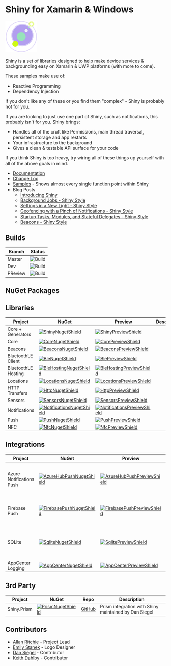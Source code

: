 ﻿# Shiny for Xamarin & Windows 
<img src="art/logo.png" width="100" /> 

Shiny is a set of libraries designed to help make device services & backgrounding easy on Xamarin & UWP platforms (with more to come).

These samples make use of:
* Reactive Programming
* Dependency Injection

If you don't like any of these or you find them "complex" - Shiny is probably not for you.

If you are looking to just use one part of Shiny, such as notifications, this probably isn't for you.  Shiny brings:
* Handles all of the cruft like Permissions, main thread traversal, persistent storage and app restarts
* Your infrastructure to the background
* Gives a clean & testable API surface for your code

If you think Shiny is too heavy, try wiring all of these things up yourself with all of the above goals in mind. 

* [Documentation](https://shinylib.net)
* [Change Log](https://shinylib.net/blog)
* [Samples](https://github.com/shinyorg/shiny/samples) - Shows almost every single function point within Shiny
* Blog Posts
  * [Introducing Shiny](https://allancritchie.net/posts/introducingshiny)
  * [Background Jobs - Shiny Style](https://allancritchie.net/posts/shinyjobs)
  * [Settings in a New Light - Shiny Style](https://allancritchie.net/posts/shinysettings)
  * [Geofencing with a Pinch of Notifications - Shiny Style](https://allancritchie.net/posts/shiny-geofencing)
  * [Startup Tasks, Modules, and Stateful Delegates - Shiny Style](https://allancritchie.net/posts/shiny-di)
  * [Beacons - Shiny Style](https://allancritchie.net/posts/shiny-beacons)
 


## Builds

Branch|Status
------|------
Master|![Build](https://img.shields.io/github/checks-status/shinyorg/shiny/master?style=for-the-badge)|
Dev|![Build](https://img.shields.io/github/checks-status/shinyorg/shiny/dev?style=for-the-badge)|
PReview|![Build](https://img.shields.io/github/checks-status/shinyorg/shiny/preview?style=for-the-badge)|


## NuGet Packages

## Libraries

|Project|NuGet|Preview|Description|
|-------|-----|-----|-----------|
|Core + Generators | [![ShinyNugetShield]][ShinyNuget] | [![ShinyPreviewShield]][ShinyPreNuget] |
|Core | [![CoreNugetShield]][CoreNuget] | [![CorePreviewShield]][CorePreNuget] |
|Beacons | [![BeaconsNugetShield]][BeaconsNuget] | [![BeaconsPreviewShield]][BeaconsPreNuget] |
|BluetoothLE Client| [![BleNugetShield]][BleNuget] | [![BlePreviewShield]][BlePreNuget] |
|BluetoothLE Hosting| [![BleHostingNugetShield]][BleHostingNuget] | [![BleHostingPreviewShield]][BleHostingPreNuget] |
|Locations| [![LocationsNugetShield]][LocationsNuget] | [![LocationsPreviewShield]][LocationsPreNuget] |
|HTTP Transfers| [![HttpNugetShield]][HttpNuget] | [![HttpPreviewShield]][HttpPreNuget] |
|Sensors| [![SensorsNugetShield]][SensorsNuget] | [![SensorsPreviewShield]][SensorsPreNuget] |
|Notifications| [![NotificationsNugetShield]][NotificationsNuget] | [![NotificationsPreviewShield]][NotificationsPreNuget] |
|Push| [![PushNugetShield]][PushNuget] | [![PushPreviewShield]][PushPreNuget] |
|NFC| [![NfcNugetShield]][NfcNuget] | [![NfcPreviewShield]][NfcPreNuget] |


## Integrations
|Project|NuGet|Preview|Description|
|-------|-----|-------|-----------|
|Azure Notifications Push| [![AzureHubPushNugetShield]][AzureHubPushNuget] | [![AzureHubPushPreviewShield]][AzureHubPushPreNuget] | Push Integration for Azure Notification Hubs - Support for iOS, Android, & UWP
|Firebase Push| [![FirebasePushNugetShield]][FirebasePushNuget] | [![FirebasePushPreviewShield]][FirebasePushPreNuget] | Push Integration for Google Firebase - Support for iOS & Android
|SQLite| [![SqliteNugetShield]][SqliteNuget] | [![SqlitePreviewShield]][SqlitePreNuget] | Provides caching, logging, storage, & settings implementations
|AppCenter Logging| [![AppCenterNugetShield]][AppCenterNuget] | [![AppCenterPreviewShield]][AppCenterPreNuget] | Log errors to AppCenter

## 3rd Party
|Project|NuGet|Repo|Description|
|-------|-----|----|-----------|
|Shiny.Prism|[![PrismNugetShield]][PrismNuget] | [GitHub](https://github.com/dansiegel/Prism.Container.Extensions) | Prism integration with Shiny maintained by Dan Siegel|


## Contributors
* [Allan Ritchie](https://github.com/aritchie) - Project Lead
* [Emily Stanek](https://github.com/emilystanek) - Logo Designer
* [Dan Siegel](https://github.com/dansiegel) - Contributor
* [Keith Dahlby](https://twitter.com/dahlbyk) - Contributor

[ShinyNugetShield]: https://img.shields.io/nuget/v/Shiny.svg?style=for-the-badge
[ShinyNuget]: https://www.nuget.org/packages/Shiny/
[ShinyPreviewShield]: https://img.shields.io/nuget/vpre/Shiny.svg?style=for-the-badge
[ShinyPreNuget]: https://www.nuget.org/packages/Shiny

[PrismNugetShield]: https://img.shields.io/nuget/v/Shiny.Prism.svg?style=for-the-badge
[PrismNuget]: https://www.nuget.org/packages/Shiny.Prism/

[BeaconsNugetShield]: https://img.shields.io/nuget/v/Shiny.Beacons.svg?style=for-the-badge
[BeaconsNuget]: https://www.nuget.org/packages/Shiny.Beacons/
[BeaconsPreviewShield]: https://img.shields.io/nuget/vpre/Shiny.Beacons.svg?style=for-the-badge
[BeaconsPreNuget]: https://www.nuget.org/packages/Shiny.Beacons

[CoreNugetShield]: https://img.shields.io/nuget/v/Shiny.Core.svg?style=for-the-badge
[CoreNuget]: https://www.nuget.org/packages/Shiny.Core/
[CorePreviewShield]: https://img.shields.io/nuget/vpre/Shiny.Core.svg?style=for-the-badge
[CorePreNuget]: https://www.nuget.org/packages/Shiny.Core

[BleNugetShield]: https://img.shields.io/nuget/v/Shiny.BluetoothLE.svg?style=for-the-badge
[BleNuget]: https://www.nuget.org/packages/Shiny.BluetoothLE/
[BlePreviewShield]: https://img.shields.io/nuget/vpre/Shiny.BluetoothLE.svg?style=for-the-badge
[BlePreNuget]: https://www.nuget.org/packages/Shiny.BluetoothLE

[BleHostingNugetShield]: https://img.shields.io/nuget/v/Shiny.BluetoothLE.Hosting.svg?style=for-the-badge
[BleHostingNuget]: https://www.nuget.org/packages/Shiny.BluetoothLE.Hosting/
[BleHostingPreviewShield]: https://img.shields.io/nuget/vpre/Shiny.BluetoothLE.Hosting.svg?style=for-the-badge
[BleHostingPreNuget]: https://www.nuget.org/packages/Shiny.BluetoothLE.Hosting

[LocationsNugetShield]: https://img.shields.io/nuget/v/Shiny.Locations.svg?style=for-the-badge
[LocationsNuget]: https://www.nuget.org/packages/Shiny.Locations/
[LocationsPreviewShield]: https://img.shields.io/nuget/vpre/Shiny.Locations.svg?style=for-the-badge
[LocationsPreNuget]: https://www.nuget.org/packages/Shiny.Locations

[SensorsNugetShield]: https://img.shields.io/nuget/v/Shiny.Sensors.svg?style=for-the-badge
[SensorsNuget]: https://www.nuget.org/packages/Shiny.Sensors/
[SensorsPreviewShield]: https://img.shields.io/nuget/vpre/Shiny.Sensors.svg?style=for-the-badge
[SensorsPreNuget]: https://www.nuget.org/packages/Shiny.Sensors

[HttpNugetShield]: https://img.shields.io/nuget/v/Shiny.Net.Http.svg?style=for-the-badge
[HttpNuget]: https://www.nuget.org/packages/Shiny.Net.Http/
[HttpPreviewShield]: https://img.shields.io/nuget/vpre/Shiny.Net.Http.svg?style=for-the-badge
[HttpPreNuget]: https://www.nuget.org/packages/Shiny.Net.Http

[NotificationsNugetShield]: https://img.shields.io/nuget/v/Shiny.Notifications.svg?style=for-the-badge
[NotificationsNuget]: https://www.nuget.org/packages/Shiny.Notifications/
[NotificationsPreviewShield]: https://img.shields.io/nuget/vpre/Shiny.Notifications.svg?style=for-the-badge
[NotificationsPreNuget]: https://www.nuget.org/packages/Shiny.Notifications

[PushNugetShield]: https://img.shields.io/nuget/v/Shiny.Push.svg?style=for-the-badge
[PushNuget]: https://www.nuget.org/packages/Shiny.Push/
[PushPreviewShield]: https://img.shields.io/nuget/vpre/Shiny.Push.svg?style=for-the-badge
[PushPreNuget]: https://www.nuget.org/packages/Shiny.Push

[NfcNugetShield]: https://img.shields.io/nuget/v/Shiny.Nfc.svg?style=for-the-badge
[NfcNuget]: https://www.nuget.org/packages/Shiny.Nfc/
[NfcPreviewShield]: https://img.shields.io/nuget/vpre/Shiny.Nfc.svg?style=for-the-badge
[NfcPreNuget]: https://www.nuget.org/packages/Shiny.Nfc

[SqliteNugetShield]: https://img.shields.io/nuget/v/Shiny.Integrations.Sqlite.svg?style=for-the-badge
[SqliteNuget]: https://www.nuget.org/packages/Shiny.Integrations.Sqlite/
[SqlitePreviewShield]: https://img.shields.io/nuget/vpre/Shiny.Integrations.Sqlite.svg?style=for-the-badge
[SqlitePreNuget]: https://www.nuget.org/packages/Shiny.Integrations.Sqlite

[AppCenterNugetShield]: https://img.shields.io/nuget/v/Shiny.Logging.AppCenter.svg?style=for-the-badge
[AppCenterNuget]: https://www.nuget.org/packages/Shiny.Logging.AppCenter/
[AppCenterPreviewShield]: https://img.shields.io/nuget/vpre/Shiny.Logging.AppCenter.svg?style=for-the-badge
[AppCenterPreNuget]: https://www.nuget.org/packages/Shiny.Logging.AppCenter

[PushNugetShield]: https://img.shields.io/nuget/v/Shiny.Push.svg?style=for-the-badge
[PushNuget]: https://www.nuget.org/packages/Shiny.Push/
[PushPreviewShield]: https://img.shields.io/nuget/vpre/Shiny.Push.svg?style=for-the-badge
[PushPreNuget]: https://www.nuget.org/packages/Shiny.Push

[AzureHubPushNugetShield]: https://img.shields.io/nuget/v/Shiny.Push.AzureNotificationHubs.svg?style=for-the-badge
[AzureHubPushNuget]: https://www.nuget.org/packages/Shiny.Push.AzureNotificationHubs/
[AzureHubPushPreviewShield]: https://img.shields.io/nuget/vpre/Shiny.Push.AzureNotificationHubs.svg?style=for-the-badge
[AzureHubPushPreNuget]: https://www.nuget.org/packages/Shiny.Push.AzureNotificationHubs

[FirebasePushNugetShield]: https://img.shields.io/nuget/v/Shiny.Push.FirebaseMessaging.svg?style=for-the-badge
[FirebasePushNuget]: https://www.nuget.org/packages/Shiny.Push.FirebaseMessaging/
[FirebasePushPreviewShield]: https://img.shields.io/nuget/vpre/Shiny.Push.FirebaseMessaging.svg?style=for-the-badge
[FirebasePushPreNuget]: https://www.nuget.org/packages/Shiny.Push.FirebaseMessaging
